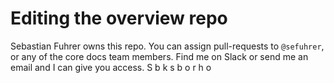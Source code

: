 
# Editing the overview repo

Sebastian Fuhrer owns this repo. You can assign pull-requests to `@sefuhrer`, or any of the core docs team members. Find me on Slack or send me an email and I can give you access.
S b k s b o r h o
